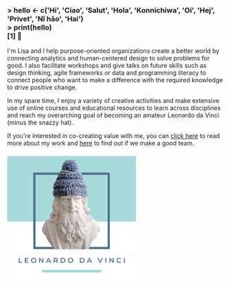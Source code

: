 ### > hello <- c('Hi', 'Ciao', 'Salut', 'Hola', 'Konnichiwa', 'Oi', 'Hej', 'Privet', 'Nǐ hǎo', 'Hai') <br> > print(hello) <br> [1] 👋

I'm Lisa and I help purpose-oriented organizations create a better world by connecting analytics and human-centered design to solve problems for good. I also facilitate workshops and give talks on future skills such as design thinking, agile frameworks or data and programming literacy to connect people who want to make a difference with the required knowledge to drive positive change.

In my spare time, I enjoy a variety of creative activities and make extensive use of online courses and educational resources to learn across disciplines and reach my overarching goal of becoming an amateur Leonardo da Vinci (minus the snazzy hat).

If you're interested in co-creating value with me, you can [click here](https://lisa-hehnke.webflow.io/) to read more about my work and [here](https://lisa-hehnke.webflow.io/ethics) to find out if we make a good team.

<img src="https://raw.githubusercontent.com/lhehnke/lhehnke.github.io/master/img/Leonardo_GitHub_square.png" alt="Leonardo da Vinci (with a hat)" class="center" height="300">


<!-- #### Want to connect online?
[<img src="https://cdn.jsdelivr.net/npm/simple-icons@3.0.1/icons/googlemaps.svg" alt="Website" height="30">](https://dataplanes.org)
[<img src="https://cdn.jsdelivr.net/npm/simple-icons@3.0.1/icons/twitter.svg" alt="Twitter" height="30">](https://twitter.com/dataplanes)
[<img src="https://cdn.jsdelivr.net/npm/simple-icons@3.0.1/icons/linkedin.svg" alt="LinkedIn" height="30">](https://www.linkedin.com/in/lisa-hehnke/)
[<img src="https://cdn.jsdelivr.net/npm/simple-icons@3.0.1/icons/mail-dot-ru.svg" alt="Mail" height="30">](mailto:lisa@dataplanes.org) <!--

<!-- [![GitHub stats](https://github-readme-stats.vercel.app/api?username=lhehnke&theme=graywhite)](https://github.com/anuraghazra/github-readme-stats) -->

